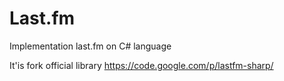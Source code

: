 # Last.fm
Implementation last.fm on C# language

It'is fork official library https://code.google.com/p/lastfm-sharp/
